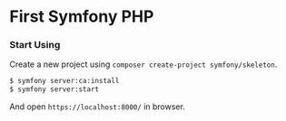 # First Symfony PHP

### Start Using

Create a new project using `composer create-project symfony/skeleton`.

```bash
$ symfony server:ca:install
$ symfony server:start
```

And open `https://localhost:8000/` in browser.


